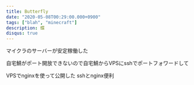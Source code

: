 ```yaml
---
title: Butterfly
date: "2020-05-08T00:29:00.000+0900"
tags: ["blah", "minecraft"]
description: 蝶
disqus: true
---
```


マイクラのサーバーが安定稼働した

自宅鯖がポート開放できないので自宅鯖からVPSにsshでポートフォワードして

VPSでnginxを使って公開した sshとnginx便利
